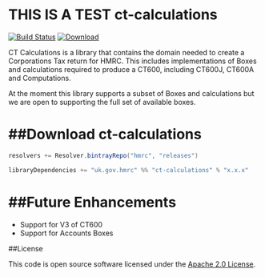 THIS IS A TEST
ct-calculations
====
[![Build Status](https://travis-ci.org/hmrc/ct-calculations.svg?branch=master)](https://travis-ci.org/hmrc/ct-calculations) [ ![Download](https://api.bintray.com/packages/hmrc/releases/ct-calculations/images/download.svg) ](https://bintray.com/hmrc/releases/ct-calculations/_latestVersion)



CT Calculations is a library that contains the domain needed to create a Corporations Tax return for HMRC. This includes implementations of Boxes and calculations required to produce a CT600, including CT600J, CT600A and Computations. 

At the moment this library supports a subset of Boxes and calculations but we are open to supporting the full set of available boxes. 

##Download ct-calculations
====
```scala
resolvers += Resolver.bintrayRepo("hmrc", "releases")

libraryDependencies += "uk.gov.hmrc" %% "ct-calculations" % "x.x.x"
```

##Future Enhancements
====
* Support for V3 of CT600
* Support for Accounts Boxes

##License
 
This code is open source software licensed under the [Apache 2.0 License]("http://www.apache.org/licenses/LICENSE-2.0.html").
